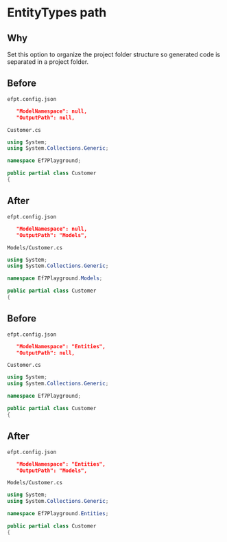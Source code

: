 # EntityTypes path

## Why

Set this option to organize the project folder structure so generated code is separated in a project folder.

## Before

`efpt.config.json`

```json
   "ModelNamespace": null,
   "OutputPath": null,
```

`Customer.cs`

```csharp
using System;
using System.Collections.Generic;

namespace Ef7Playground;

public partial class Customer
{
```

## After

`efpt.config.json`

```json
   "ModelNamespace": null,
   "OutputPath": "Models",
```

`Models/Customer.cs`

```csharp
using System;
using System.Collections.Generic;

namespace Ef7Playground.Models;

public partial class Customer
{
```

## Before

`efpt.config.json`

```json
   "ModelNamespace": "Entities",
   "OutputPath": null,
```

`Customer.cs`

```csharp
using System;
using System.Collections.Generic;

namespace Ef7Playground;

public partial class Customer
{
```

## After

`efpt.config.json`

```json
   "ModelNamespace": "Entities",
   "OutputPath": "Models",
```

`Models/Customer.cs`

```csharp
using System;
using System.Collections.Generic;

namespace Ef7Playground.Entities;

public partial class Customer
{
```
